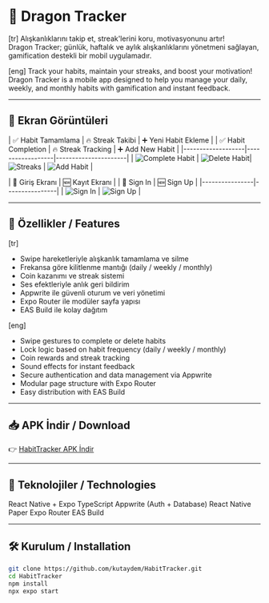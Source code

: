 # 🧠 Dragon Tracker

[tr] Alışkanlıklarını takip et, streak'lerini koru, motivasyonunu artır!  
Dragon Tracker; günlük, haftalık ve aylık alışkanlıklarını yönetmeni sağlayan, gamification destekli bir mobil uygulamadır.

[eng] Track your habits, maintain your streaks, and boost your motivation!  
Dragon Tracker is a mobile app designed to help you manage your daily, weekly, and monthly habits with gamification and instant feedback.

---

## 📱 Ekran Görüntüleri

| ✅ Habit Tamamlama | 🔥 Streak Takibi | ➕ Yeni Habit Ekleme |
| ✅ Habit Completion | 🔥 Streak Tracking | ➕ Add New Habit |
|-------------------|------------------|----------------------|
| ![Complete Habit](assets/screens/index.png) | ![Delete Habit](assets/screens/index2.png)| ![Streaks](assets/screens/streaks.png) | ![Add Habit](assets/screens/add-habit.png) |

| 🔐 Giriş Ekranı | 🆕 Kayıt Ekranı |
| 🔐 Sign In | 🆕 Sign Up |
|----------------|----------------|
| ![Sign In](assets/screens/signin.png) | ![Sign Up](assets/screens/signup.png) |

---

## 🚀 Özellikler / Features

[tr]
- Swipe hareketleriyle alışkanlık tamamlama ve silme  
- Frekansa göre kilitlenme mantığı (daily / weekly / monthly)  
- Coin kazanımı ve streak sistemi  
- Ses efektleriyle anlık geri bildirim  
- Appwrite ile güvenli oturum ve veri yönetimi  
- Expo Router ile modüler sayfa yapısı  
- EAS Build ile kolay dağıtım

[eng]
- Swipe gestures to complete or delete habits  
- Lock logic based on habit frequency (daily / weekly / monthly)  
- Coin rewards and streak tracking  
- Sound effects for instant feedback  
- Secure authentication and data management via Appwrite  
- Modular page structure with Expo Router  
- Easy distribution with EAS Build
---

## 📥 APK İndir / Download 
👉 [HabitTracker APK İndir](https://drive.google.com/file/d/12Q-Hw8EfPsz2hxhV5Kg1kXhRjddhtCdG/view?usp=sharing)

---

## 🧪 Teknolojiler / Technologies
React Native + Expo
TypeScript
Appwrite (Auth + Database)
React Native Paper
Expo Router
EAS Build

---

## 🛠️ Kurulum / Installation

```bash
git clone https://github.com/kutaydem/HabitTracker.git
cd HabitTracker
npm install
npx expo start


